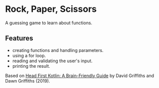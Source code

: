 # Rock, Paper, Scissors

A guessing game to learn about functions.

## Features

- creating functions and handling parameters.
- using a for loop.
- reading and validating the user's input.
- printing the result.

Based on [Head First Kotlin: A Brain-Friendly Guide](https://www.amazon.com/Head-First-Kotlin-Brain-Friendly-Guide/dp/1491996692) by David Griffiths and Dawn Griffiths (2019).
